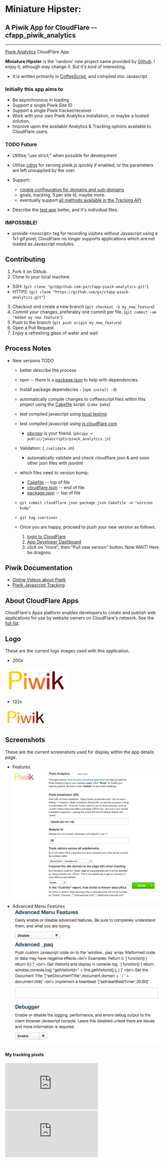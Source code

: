 # Miniature Hipster:
## A Piwik App for CloudFlare -- cfapp_piwik_analytics
------------------------------------------------------
[Piwik Analytics](https://www.cloudflare.com/apps/piwik_analytics) CloudFlare App.

**Miniature Hipster** is the 'random' new project name provided by [Github](https://github.com/new). I enjoy it, although may change it. But it's kind of interesting.
  * It is written primarily in [CoffeeScript](http://coffeescript.org/), and compiled into Javascript.

### Initially this app aims to
  * Be asynchronous in loading
  * Support a single Piwik Site ID
  * Support a single Piwik tracker/receiver
  * Work with your own Piwik Analytics installation, or maybe a hosted solution,
  * Improve upon the available Analytics &amp; Tracking options available to CloudFlare users.

### TODO Future
* Utililse "use strict;" when possible for development
* Utilise [cdnjs](http://cdnjs.com/#piwik) for serving piwik.js quickly if enabled, or the parameters are left unsupplied by the user.

* Support:
  * [cookie configuration for domains and sub-domains](http://piwik.org/docs/javascript-tracking/#toc-cookie-configuration-for-domains-and-subdomains)
  * goals, tracking, 5 per site id, maybe more.
  * eventually support [all methods available in the Tracking API](http://piwik.org/docs/javascript-tracking/#toc-list-of-all-methods-available-in-the-tracking-api)
* Describe the [test app](./test) better, and it's individual files.

### IMPOSSIBLE! 
  * provide &lt;noscript&gt; tag for recording visitors without Javascript using a 1x1 gif pixel; CloudFlare no longer supports applications which are not loaded as Javascript modules.


Contributing
------------

1. Fork it on Github.
2. Clone to your local machine.
  * SSH: (`git clone "git@github.com:px/cfapp-piwik-analytics.git"`)
  * HTTPS: (`git clone "https://github.com/px/cfapp-piwik-analytics.git"`)
3. Checkout and create a new branch (`git checkout -b my_new_feature`)
4. Commit your changes, preferably one commit per file. (`git commit -am "Added my new feature"`)
5. Push to the branch (`git push origin my_new_feature`)
6. Open a Pull Request
7. Enjoy a refreshing glass of water and wait

Process Notes
-------------
* New versions TODO
  * better describe the process
  * npm -- there is a [package.json](package.json) to help with dependencies.
   * Install package dependecies - (`npm install -d`)

    * automatically compile changes to coffeescript files within this project using the [Cakefile](Cakefile) script. (`cake bake`)
    * test compiled javascript using [local testing](test/index.html)
    * test compiled javascript using [js.cloudflare.com](http://js.cloudflare.com/)
      * [pbcopy](http://developer.apple.com/library/mac/documentation/Darwin/Reference/ManPages/man1/pbcopy.1.html) is your friend. (`pbcopy < public/javascripts/piwik_analytics.js`)
    * Validation: (`./validate.sh`)
      * automatically validate and check cloudflare.json &amp; and soon other json files with jsonlint

    * which files need to version bump;
      * [Cakefile](Cakefile) -- top of file
      * [cloudflare.json](cloudflare.json) -- end of file
      * [package.json](package.json) -- top of file

    * `git commit cloudflare.json package.json Cakefile -m "version bump"`
    * `git tag <version>`

    * Once you are happy, proceed to push your new version as follows.
      1. [login to CloudFlare](https://www.cloudflare.com/login)
      2. [App Developer Dashboard](https://www.cloudflare.com/app-signup)
      3. click on "more", then "Pull new version" button. Now WAIT! Here be dragons.



Piwik Documentation
-------------------

 * [Online Videos about Piwik](https://piwik.org/blog/category/videos/)
 * [Piwik Javascript Tracking](http://piwik.org/docs/javascript-tracking/)

About CloudFlare Apps
---------------------
CloudFlare's Apps platform enables developers to create and publish web applications for use by website owners on CloudFlare's network. See the [full list](https://www.cloudflare.com/apps).


Logo
----

These are the current logo images used with this application.

* 200x

![logo-200.png](public/images/logo-200.png)


* 132x

![logo-132.png](public/images/logo-132.png)

Screenshots
-----------

These are the current screenshots used for display within the app details page.

* Features
![CloudFlare App Dashboard](public/images/piwik_cfapp_screenshot_1.png)

* Advanced Menu Features
![CloudFlare App Dashboard](public/images/piwik_cfapp_screenshot_2.png)



#### My tracking pixels
![Tracking Pixel](https://piwik-ssl.ns1.net/piwik.php?idSite=26&rec=1)
![Tracking Pixel](https://piwik-ssl.ns1.net/piwik.php?idSite=27&rec=1)
